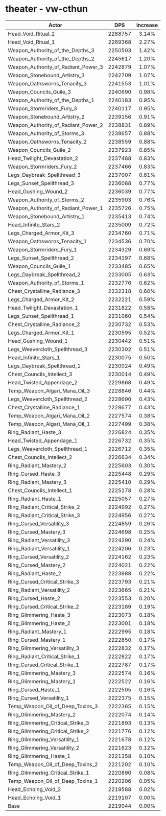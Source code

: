 # theater - vw-cthun
| Actor | DPS | Increase |
|---|:---:|:---:|
|Head_Void_Ritual_2|2288757|3.14%|
|Head_Void_Ritual_1|2269368|2.27%|
|Weapon_Authority_of_the_Depths_3|2250503|1.42%|
|Weapon_Authority_of_the_Depths_2|2245617|1.20%|
|Weapon_Authority_of_Radiant_Power_3|2242879|1.07%|
|Weapon_Stonebound_Artistry_3|2242709|1.07%|
|Weapon_Oathsworns_Tenacity_3|2241553|1.01%|
|Weapon_Councils_Guile_3|2240690|0.98%|
|Weapon_Authority_of_the_Depths_1|2240183|0.95%|
|Weapon_Stormriders_Fury_3|2240117|0.95%|
|Weapon_Stonebound_Artistry_2|2239156|0.91%|
|Weapon_Authority_of_Radiant_Power_2|2238831|0.89%|
|Weapon_Authority_of_Storms_3|2238657|0.88%|
|Weapon_Oathsworns_Tenacity_2|2238559|0.88%|
|Weapon_Councils_Guile_2|2237923|0.85%|
|Head_Twilight_Devastation_2|2237488|0.83%|
|Weapon_Stormriders_Fury_2|2237466|0.83%|
|Legs_Daybreak_Spellthread_3|2237007|0.81%|
|Legs_Sunset_Spellthread_3|2236088|0.77%|
|Head_Gushing_Wound_2|2236039|0.77%|
|Weapon_Authority_of_Storms_2|2235903|0.76%|
|Weapon_Authority_of_Radiant_Power_1|2235726|0.75%|
|Weapon_Stonebound_Artistry_1|2235413|0.74%|
|Head_Infinite_Stars_2|2235009|0.72%|
|Legs_Charged_Armor_Kit_3|2234760|0.71%|
|Weapon_Oathsworns_Tenacity_1|2234536|0.70%|
|Weapon_Stormriders_Fury_1|2234329|0.69%|
|Legs_Sunset_Spellthread_2|2234197|0.68%|
|Weapon_Councils_Guile_1|2233485|0.65%|
|Legs_Daybreak_Spellthread_2|2233005|0.63%|
|Weapon_Authority_of_Storms_1|2232776|0.62%|
|Chest_Crystalline_Radiance_3|2232318|0.60%|
|Legs_Charged_Armor_Kit_2|2232221|0.59%|
|Head_Twilight_Devastation_1|2231822|0.58%|
|Legs_Sunset_Spellthread_1|2231060|0.54%|
|Chest_Crystalline_Radiance_2|2230732|0.53%|
|Legs_Charged_Armor_Kit_1|2230595|0.52%|
|Head_Gushing_Wound_1|2230442|0.51%|
|Legs_Weavercloth_Spellthread_3|2230302|0.51%|
|Head_Infinite_Stars_1|2230075|0.50%|
|Legs_Daybreak_Spellthread_1|2230024|0.49%|
|Chest_Councils_Intellect_3|2230014|0.49%|
|Head_Twisted_Appendage_2|2229868|0.49%|
|Temp_Weapon_Algari_Mana_Oil_3|2228846|0.44%|
|Legs_Weavercloth_Spellthread_2|2228690|0.43%|
|Chest_Crystalline_Radiance_1|2228677|0.43%|
|Temp_Weapon_Algari_Mana_Oil_2|2227574|0.38%|
|Temp_Weapon_Algari_Mana_Oil_1|2227499|0.38%|
|Ring_Radiant_Haste_3|2226824|0.35%|
|Head_Twisted_Appendage_1|2226732|0.35%|
|Legs_Weavercloth_Spellthread_1|2226712|0.35%|
|Chest_Councils_Intellect_2|2226634|0.34%|
|Ring_Radiant_Mastery_2|2225603|0.30%|
|Ring_Cursed_Haste_3|2225448|0.29%|
|Ring_Radiant_Mastery_3|2225410|0.29%|
|Chest_Councils_Intellect_1|2225178|0.28%|
|Ring_Radiant_Haste_1|2225057|0.27%|
|Ring_Radiant_Critical_Strike_2|2224992|0.27%|
|Ring_Radiant_Critical_Strike_3|2224956|0.27%|
|Ring_Cursed_Versatility_3|2224859|0.26%|
|Ring_Cursed_Mastery_3|2224698|0.25%|
|Ring_Radiant_Versatility_3|2224290|0.24%|
|Ring_Radiant_Versatility_1|2224206|0.23%|
|Ring_Cursed_Versatility_2|2224162|0.23%|
|Ring_Cursed_Mastery_2|2224021|0.22%|
|Ring_Radiant_Haste_2|2223988|0.22%|
|Ring_Cursed_Critical_Strike_3|2223793|0.21%|
|Ring_Radiant_Versatility_2|2223665|0.21%|
|Ring_Cursed_Haste_2|2223553|0.20%|
|Ring_Cursed_Critical_Strike_2|2223189|0.19%|
|Ring_Glimmering_Haste_3|2223073|0.18%|
|Ring_Glimmering_Haste_2|2223001|0.18%|
|Ring_Radiant_Mastery_1|2222995|0.18%|
|Ring_Cursed_Mastery_1|2222850|0.17%|
|Ring_Glimmering_Versatility_3|2222832|0.17%|
|Ring_Radiant_Critical_Strike_1|2222822|0.17%|
|Ring_Cursed_Critical_Strike_1|2222787|0.17%|
|Ring_Glimmering_Mastery_3|2222574|0.16%|
|Ring_Glimmering_Mastery_1|2222522|0.16%|
|Ring_Cursed_Haste_1|2222505|0.16%|
|Ring_Cursed_Versatility_1|2222375|0.15%|
|Temp_Weapon_Oil_of_Deep_Toxins_3|2222365|0.15%|
|Ring_Glimmering_Mastery_2|2222074|0.14%|
|Ring_Glimmering_Critical_Strike_3|2221893|0.13%|
|Ring_Glimmering_Critical_Strike_2|2221776|0.12%|
|Ring_Glimmering_Versatility_1|2221678|0.12%|
|Ring_Glimmering_Versatility_2|2221623|0.12%|
|Ring_Glimmering_Haste_1|2221358|0.10%|
|Temp_Weapon_Oil_of_Deep_Toxins_2|2221202|0.10%|
|Ring_Glimmering_Critical_Strike_1|2220890|0.08%|
|Temp_Weapon_Oil_of_Deep_Toxins_1|2220206|0.05%|
|Head_Echoing_Void_2|2219588|0.02%|
|Head_Echoing_Void_1|2219107|0.00%|
|Base|2219044|0.00%|
